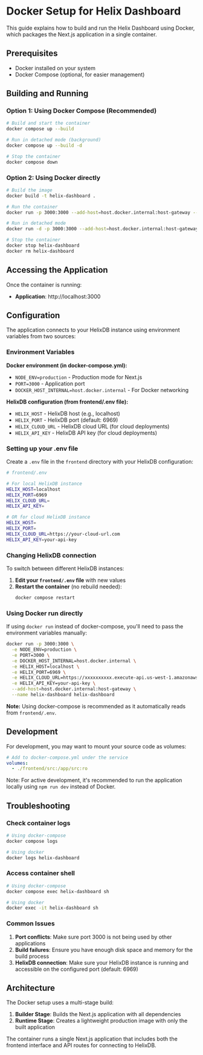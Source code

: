 # Docker Setup for Helix Dashboard

This guide explains how to build and run the Helix Dashboard using Docker, which packages the Next.js application in a single container.

## Prerequisites

- Docker installed on your system
- Docker Compose (optional, for easier management)

## Building and Running

### Option 1: Using Docker Compose (Recommended)

```bash
# Build and start the container
docker compose up --build

# Run in detached mode (background)
docker compose up --build -d

# Stop the container
docker compose down
```

### Option 2: Using Docker directly

```bash
# Build the image
docker build -t helix-dashboard .

# Run the container
docker run -p 3000:3000 --add-host=host.docker.internal:host-gateway --name helix-dashboard helix-dashboard

# Run in detached mode
docker run -d -p 3000:3000 --add-host=host.docker.internal:host-gateway --name helix-dashboard helix-dashboard

# Stop the container
docker stop helix-dashboard
docker rm helix-dashboard
```

## Accessing the Application

Once the container is running:

- **Application**: http://localhost:3000

## Configuration

The application connects to your HelixDB instance using environment variables from two sources:

### Environment Variables

**Docker environment (in docker-compose.yml):**
- `NODE_ENV=production` - Production mode for Next.js
- `PORT=3000` - Application port
- `DOCKER_HOST_INTERNAL=host.docker.internal` - For Docker networking

**HelixDB configuration (from frontend/.env file):**
- `HELIX_HOST` - HelixDB host (e.g., localhost)
- `HELIX_PORT` - HelixDB port (default: 6969)
- `HELIX_CLOUD_URL` - HelixDB cloud URL (for cloud deployments)
- `HELIX_API_KEY` - HelixDB API key (for cloud deployments)

### Setting up your .env file

Create a `.env` file in the `frontend` directory with your HelixDB configuration:

```bash
# frontend/.env

# For local HelixDB instance
HELIX_HOST=localhost
HELIX_PORT=6969
HELIX_CLOUD_URL=
HELIX_API_KEY=

# OR for cloud HelixDB instance
HELIX_HOST=
HELIX_PORT=
HELIX_CLOUD_URL=https://your-cloud-url.com
HELIX_API_KEY=your-api-key
```

### Changing HelixDB connection

To switch between different HelixDB instances:

1. **Edit your `frontend/.env` file** with new values
2. **Restart the container** (no rebuild needed):
   ```bash
   docker compose restart
   ```

### Using Docker run directly

If using `docker run` instead of docker-compose, you'll need to pass the environment variables manually:

```bash
docker run -p 3000:3000 \
  -e NODE_ENV=production \
  -e PORT=3000 \
  -e DOCKER_HOST_INTERNAL=host.docker.internal \
  -e HELIX_HOST=localhost \
  -e HELIX_PORT=6969 \
  -e HELIX_CLOUD_URL=https://xxxxxxxxxx.execute-api.us-west-1.amazonaws.com/v1 \
  -e HELIX_API_KEY=your-api-key \
  --add-host=host.docker.internal:host-gateway \
  --name helix-dashboard helix-dashboard
```

**Note:** Using docker-compose is recommended as it automatically reads from `frontend/.env`.

## Development

For development, you may want to mount your source code as volumes:

```yaml
# Add to docker-compose.yml under the service
volumes:
  - ./frontend/src:/app/src:ro
```

Note: For active development, it's recommended to run the application locally using `npm run dev` instead of Docker.

## Troubleshooting

### Check container logs

```bash
# Using docker-compose
docker compose logs

# Using docker
docker logs helix-dashboard
```

### Access container shell

```bash
# Using docker-compose
docker compose exec helix-dashboard sh

# Using docker
docker exec -it helix-dashboard sh
```

### Common Issues

1. **Port conflicts**: Make sure port 3000 is not being used by other applications
2. **Build failures**: Ensure you have enough disk space and memory for the build process
3. **HelixDB connection**: Make sure your HelixDB instance is running and accessible on the configured port (default: 6969)

## Architecture

The Docker setup uses a multi-stage build:

1. **Builder Stage**: Builds the Next.js application with all dependencies
2. **Runtime Stage**: Creates a lightweight production image with only the built application

The container runs a single Next.js application that includes both the frontend interface and API routes for connecting to HelixDB.
